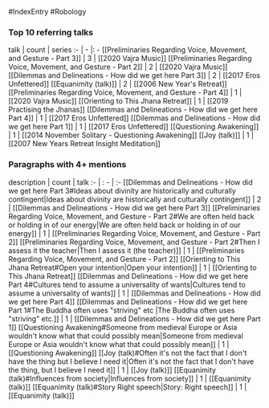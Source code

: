 #IndexEntry #Robology

### Top 10 referring talks
talk | count | series
:- | - |: -
[[Preliminaries Regarding Voice, Movement, and Gesture - Part 3]] | 3 | [[2020 Vajra Music]]
[[Preliminaries Regarding Voice, Movement, and Gesture - Part 2]] | 2 | [[2020 Vajra Music]]
[[Dilemmas and Delineations - How did we get here Part 3]] | 2 | [[2017 Eros Unfettered]]
[[Equanimity (talk)]] | 2 | [[2006 New Year's Retreat]]
[[Preliminaries Regarding Voice, Movement, and Gesture - Part 4]] | 1 | [[2020 Vajra Music]]
[[Orienting to This Jhana Retreat]] | 1 | [[2019 Practising the Jhanas]]
[[Dilemmas and Delineations - How did we get here Part 4]] | 1 | [[2017 Eros Unfettered]]
[[Dilemmas and Delineations - How did we get here Part 1]] | 1 | [[2017 Eros Unfettered]]
[[Questioning Awakening]] | 1 | [[2014 November Solitary - Questioning Awakening]]
[[Joy (talk)]] | 1 | [[2007 New Years Retreat Insight Meditation]]

### Paragraphs with 4+ mentions
description | count | talk
:- | : - | :-
[[Dilemmas and Delineations - How did we get here Part 3#Ideas about divinity are historically and culturally contingent\|Ideas about divinity are historically and culturally contingent]] | 2 | [[Dilemmas and Delineations - How did we get here Part 3]]
[[Preliminaries Regarding Voice, Movement, and Gesture - Part 2#We are often held back or holding in of our energy\|We are often held back or holding in of our energy]] | 1 | [[Preliminaries Regarding Voice, Movement, and Gesture - Part 2]]
[[Preliminaries Regarding Voice, Movement, and Gesture - Part 2#Then I assess it the teacher\|Then I assess it (the teacher)]] | 1 | [[Preliminaries Regarding Voice, Movement, and Gesture - Part 2]]
[[Orienting to This Jhana Retreat#Open your intention\|Open your intention]] | 1 | [[Orienting to This Jhana Retreat]]
[[Dilemmas and Delineations - How did we get here Part 4#Cultures tend to assume a universality of wants\|Cultures tend to assume a universality of wants]] | 1 | [[Dilemmas and Delineations - How did we get here Part 4]]
[[Dilemmas and Delineations - How did we get here Part 1#The Buddha often uses "striving" etc \|The Buddha often uses "striving" etc.]] | 1 | [[Dilemmas and Delineations - How did we get here Part 1]]
[[Questioning Awakening#Someone from medieval Europe or Asia wouldn't know what that could possibly mean\|Someone from medieval Europe or Asia wouldn't know what that could possibly mean]] | 1 | [[Questioning Awakening]]
[[Joy (talk)#Often it's not the fact that I don't have the thing but I believe I need it\|Often it's not the fact that I don't have the thing, but I believe I need it]] | 1 | [[Joy (talk)]]
[[Equanimity (talk)#Influences from society\|Influences from society]] | 1 | [[Equanimity (talk)]]
[[Equanimity (talk)#Story Right speech\|Story: Right speech]] | 1 | [[Equanimity (talk)]]

